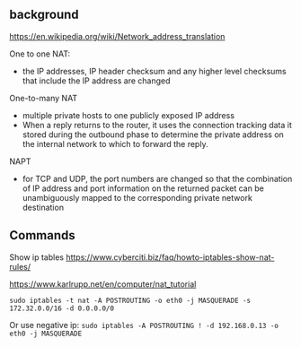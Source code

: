 ## background
https://en.wikipedia.org/wiki/Network_address_translation

One to one NAT:
- the IP addresses, IP header checksum and any higher level checksums that include the IP address are changed

One-to-many NAT
- multiple private hosts to one publicly exposed IP address
- When a reply returns to the router, it uses the connection tracking data it stored during the outbound phase to determine the private address on the internal network to which to forward the reply.

NAPT
- for TCP and UDP, the port numbers are changed so that the combination of IP address and port information on the returned packet can be unambiguously mapped to the corresponding private network destination


## Commands
Show ip tables
https://www.cyberciti.biz/faq/howto-iptables-show-nat-rules/

https://www.karlrupp.net/en/computer/nat_tutorial
```
sudo iptables -t nat -A POSTROUTING -o eth0 -j MASQUERADE -s 172.32.0.0/16 -d 0.0.0.0/0
```

Or use negative ip: `sudo iptables -A POSTROUTING ! -d 192.168.0.13 -o eth0 -j MASQUERADE`

